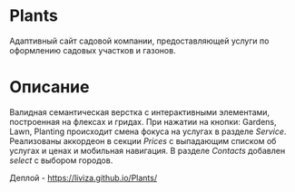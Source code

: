 # Plants

Адаптивный сайт садовой компании, предоставляющей услуги по оформлению садовых участков и газонов.

# Описание

Валидная семантическая верстка с интерактивными элементами, построенная на флексах и гридах.
При нажатии на кнопки: Gardens, Lawn, Planting происходит смена фокуса на услугах в разделе _Service_. Реализованы аккордеон в секции _Prices_ с выпадающим списком об услугах и ценах и мобильная навигация. В разделе _Contacts_ добавлен _select_ с выбором городов.

Деплой - https://liviza.github.io/Plants/
